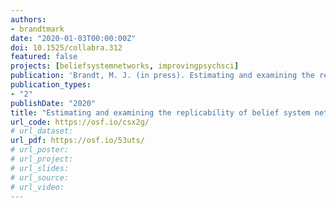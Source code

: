 ```yaml
---
authors:
- brandtmark
date: "2020-01-03T00:00:00Z"
doi: 10.1525/collabra.312
featured: false
projects: [beliefsystemnetworks, improvingpsychsci]
publication: 'Brandt, M. J. (in press). Estimating and examining the replicability of belief system networks. *Collabra: Psychology*'
publication_types:
- "2"
publishDate: "2020"
title: "Estimating and examining the replicability of belief system networks"
url_code: https://osf.io/csx2g/
# url_dataset:
url_pdf: https://osf.io/53uts/
# url_poster:
# url_project:
# url_slides:
# url_source:
# url_video:
---
```

